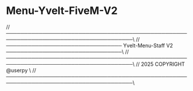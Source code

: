 # Menu-Yvelt-FiveM-V2

//─────────────────────────────────────────────────────────────────────────────────────\\
//──────────────────────────────── Yvelt-Menu-Staff V2 ────────────────────────────────\\
//─────────────────────────────────────────────────────────────────────────────────────\\
//                                2025 COPYRIGHT @userpy                               \\
//─────────────────────────────────────────────────────────────────────────────────────\\

